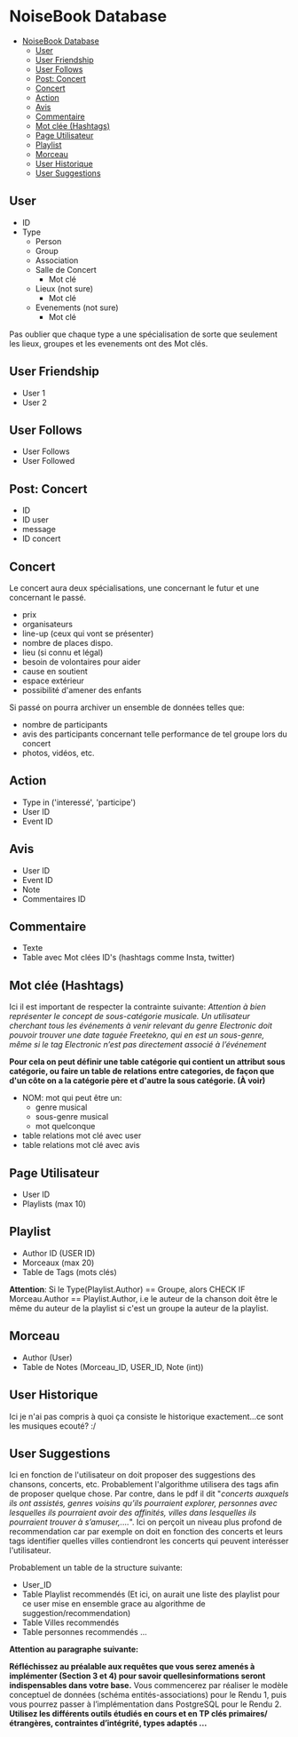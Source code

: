 # NoiseBook Database
- [NoiseBook Database](#noisebook-database)
  - [User](#user)
  - [User Friendship](#user-friendship)
  - [User Follows](#user-follows)
  - [Post: Concert](#post-concert)
  - [Concert](#concert)
  - [Action](#action)
  - [Avis](#avis)
  - [Commentaire](#commentaire)
  - [Mot clée (Hashtags)](#mot-clée-hashtags)
  - [Page Utilisateur](#page-utilisateur)
  - [Playlist](#playlist)
  - [Morceau](#morceau)
  - [User Historique](#user-historique)
  - [User Suggestions](#user-suggestions)

## User
* ID
* Type
  - Person
  - Group
  - Association
  - Salle de Concert
    - Mot clé
  - Lieux (not sure)
    - Mot clé
  - Evenements (not sure)
    - Mot clé

Pas oublier que chaque type a une spécialisation de sorte que seulement les lieux, groupes et
les evenements ont des Mot clés.

## User Friendship
* User 1
* User 2

## User Follows
* User Follows
* User Followed

## Post: Concert
* ID
* ID user
* message
* ID concert

## Concert
Le concert aura deux spécialisations, une concernant le futur et une concernant le passé. 
* prix
* organisateurs
* line-up (ceux qui vont se présenter)
* nombre de places dispo.
* lieu (si connu et légal)
* besoin de volontaires pour aider
* cause en soutient
* espace extérieur
* possibilité d'amener des enfants 

Si passé on pourra archiver un ensemble de données telles que:
  * nombre de participants
  * avis des participants concernant telle performance de tel groupe lors du concert
  * photos, vidéos, etc.

## Action
* Type in ('interessé', 'participe')
* User ID
* Event ID

## Avis
* User ID
* Event ID
* Note
* Commentaires ID

## Commentaire
  * Texte
  * Table avec Mot clées ID's (hashtags comme Insta, twitter)

## Mot clée (Hashtags)
Ici il est important de respecter la contrainte suivante: *Attention à bien représenter le concept de sous-catégorie musicale. Un utilisateur cherchant tous les événements à venir relevant du genre Electronic doit pouvoir trouver une date taguée Freetekno, qui en est un sous-genre, même si le tag Electronic n’est pas directement associé à l’événement*

**Pour cela on peut définir une table catégorie qui contient un attribut sous catégorie, ou faire un table de relations entre categories, de façon que d'un côte on a la catégorie père et d'autre la sous catégorie. (À voir)**

  * NOM: mot qui peut être un:
    * genre musical
    * sous-genre musical
    * mot quelconque
  * table relations mot clé avec user
  * table relations mot clé avec avis

## Page Utilisateur
* User ID
* Playlists (max 10)

## Playlist
  * Author ID (USER ID)
  * Morceaux (max 20)
  * Table de Tags (mots clés)

**Attention**: Si le Type(Playlist.Author) == Groupe, alors CHECK IF Morceau.Author == Playlist.Author, i.e le auteur de la chanson doit être le même du auteur de la playlist si c'est un groupe la auteur de la playlist.

## Morceau
  * Author (User)
  * Table de Notes (Morceau_ID, USER_ID, Note (int))

## User Historique
Ici je n'ai pas compris à quoi ça consiste le historique exactement...ce sont les musiques ecouté? :/
 
## User Suggestions
Ici en fonction de l'utilisateur on doit proposer des suggestions des chansons, concerts, etc. Probablement l'algorithme utilisera des tags afin de proposer quelque chose. Par contre, dans le pdf il dit "*concerts auxquels ils ont assistés, genres voisins qu’ils pourraient explorer, personnes avec lesquelles ils pourraient avoir des affinités, villes dans lesquelles ils pourraient trouver à s’amuser,....*". Ici on perçoit un niveau plus profond de recommendation car par exemple on doit en fonction des concerts et leurs tags identifier quelles villes contiendront les concerts qui peuvent interésser l'utilisateur.

Probablement un table de la structure suivante:

* User_ID
* Table Playlist recommendés (Et ici, on aurait une liste des playlist pour ce user mise en ensemble grace au algorithme de suggestion/recommendation)
* Table Villes recommendés
* Table personnes recommendés
...


**Attention au paragraphe suivante:**

**Réfléchissez au préalable aux requêtes que vous serez amenés à implémenter (Section 3 et 4) pour savoir quellesinformations seront indispensables dans votre base.** Vous commencerez par réaliser le modèle conceptuel de données (schéma entités-associations) pour le Rendu 1, puis vous pourrez passer à l’implémentation dans PostgreSQL pour le Rendu 2. **Utilisez les différents outils étudiés en cours et en TP clés primaires/étrangères, contraintes d’intégrité, types adaptés ...**